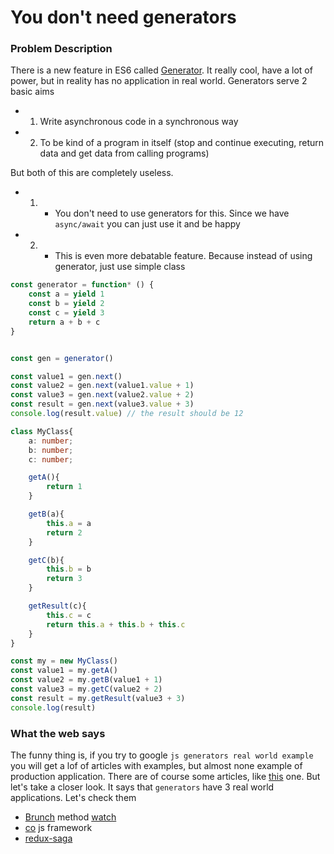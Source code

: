 # You don't need generators

### Problem Description

There is a new feature in ES6 called [Generator](https://developer.mozilla.org/en-US/docs/Web/JavaScript/Reference/Statements/function*).
It really cool, have a lot of power, but in reality has no application in real world.
Generators serve 2 basic aims
* 1. Write asynchronous code in a synchronous way
* 2. To be kind of a program in itself (stop and continue executing, return data and get data from calling programs)

But both of this are completely useless.

* 1.  - You don't need to use generators for this. Since we have `async/await` you can just use it and be happy
* 2. - This is even more debatable feature. Because instead of using generator, just use simple class
```typescript
const generator = function* () {
    const a = yield 1
    const b = yield 2
    const c = yield 3
    return a + b + c
}


const gen = generator()

const value1 = gen.next()
const value2 = gen.next(value1.value + 1)
const value3 = gen.next(value2.value + 2)
const result = gen.next(value3.value + 3)
console.log(result.value) // the result should be 12
```

```typescript
class MyClass{
    a: number;
    b: number;
    c: number;

    getA(){
        return 1
    }

    getB(a){
        this.a = a
        return 2
    }

    getC(b){
        this.b = b
        return 3
    }

    getResult(c){
        this.c = c
        return this.a + this.b + this.c
    }
}

const my = new MyClass()
const value1 = my.getA()
const value2 = my.getB(value1 + 1)
const value3 = my.getC(value2 + 2)
const result = my.getResult(value3 + 3)
console.log(result)
```



### What the web says

The funny thing is, if you try to google `js generators real world example` you will get a lof of articles with examples, but almost none
example of production application. There are of course some articles, like [this](https://goshakkk.name/javascript-generators-understanding-sample-use-cases/)
one. But let's take a closer look. It says that `generators` have 3 real world applications. Let's check them

* [Brunch](http://brunch.io/) method [watch](https://github.com/brunch/brunch/blob/1955d0d03785797fb244d27e194450da9b31e4ae/test/watch.js#L20-37)
* [co](https://github.com/tj/co) js framework
* [redux-saga](https://github.com/redux-saga/redux-saga)




























